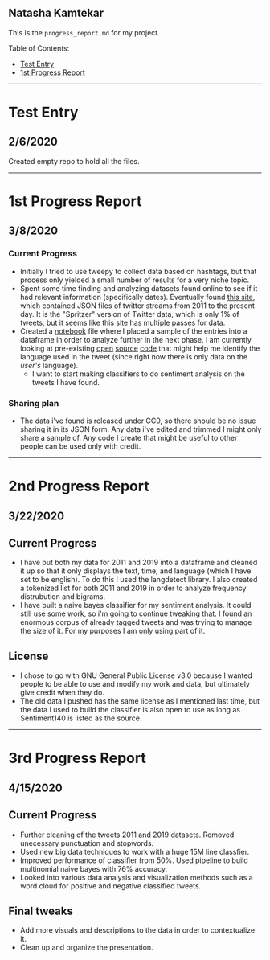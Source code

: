 ## Natasha Kamtekar

This is the `progress_report.md` for my project. 

Table of Contents:
- [Test Entry](#test-entry)
- [1st Progress Report](#1st-progress-report)

---

# Test Entry
## 2/6/2020
Created empty repo to hold all the files.

---

# 1st Progress Report
## 3/8/2020

### Current Progress
- Initially I tried to use tweepy to collect data based on hashtags, but that process only yielded a small number of results for a very niche topic. 
- Spent some time finding and analyzing datasets found online to see if it had relevant information (specifically dates). Eventually found [this site](https://archive.org/search.php?query=twitterstream&sort=-publicdate), which contained JSON files of twitter streams from 2011 to the present day. It is the "Spritzer" version of Twitter data, which is only 1% of tweets, but it seems like this site has multiple passes for data. 
- Created a [notebook](https://github.com/Data-Science-for-Linguists-2020/Twitter-Positivity-Analysis/blob/master/notebooks/data_parsing.ipynb) file where I placed a sample of the entries into a dataframe in order to analyze further in the next phase. I am currently looking at pre-existing [open](https://github.com/nickdavidhaynes/spacy-cld) [source](https://polyglot.readthedocs.io/en/latest/Detection.html) [code](https://pypi.org/project/langdetect/) that might help me identify the language used in the tweet (since right now there is only data on the *user's* language). 
	- I want to start making classifiers to do sentiment analysis on the tweets I have found. 

### Sharing plan
- The data i've found is released under CC0, so there should be no issue sharing it in its JSON form. Any data i've edited and trimmed I might only share a sample of. Any code I create that might be useful to other people can be used only with credit. 

---

# 2nd Progress Report
## 3/22/2020

## Current Progress
- I have put both my data for 2011 and 2019 into a dataframe and cleaned it up so that it only displays the text, time, and language (which I have set to be english). To do this I used the langdetect library. I also created a tokenized list for both 2011 and 2019 in order to analyze frequency distrubution and bigrams.
- I have built a naive bayes classifier for my sentiment analysis. It could still use some work, so i'm going to continue tweaking that. I found an enormous corpus of already tagged tweets and was trying to manage the size of it. For my purposes I am only using part of it.

## License 
- I chose to go with GNU General Public License v3.0 because I wanted people to be able to use and modify my work and data, but ultimately give credit when they do. 
- The old data I pushed has the same license as I mentioned last time, but the data I used to build the classifier is also open to use as long as Sentiment140 is listed as the source. 

---

# 3rd Progress Report
## 4/15/2020

## Current Progress
- Further cleaning of the tweets 2011 and 2019 datasets. Removed unecessary punctuation and stopwords. 
- Used new big data techniques to work with a huge 15M line classfier. 
- Improved performance of classifier from 50%. Used pipeline to build multinomial naive bayes with 76% accuracy. 
- Looked into various data analysis and visualization methods such as a word cloud for positive and negative classified tweets. 

## Final tweaks 
- Add more visuals and descriptions to the data in order to contextualize it. 
- Clean up and organize the presentation. 